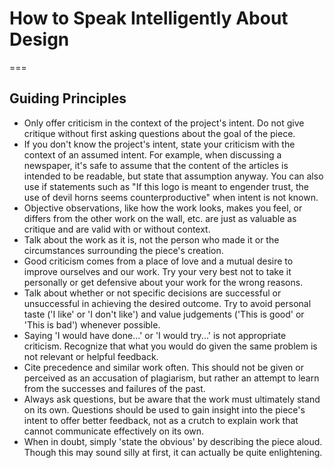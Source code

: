 # How to Speak Intelligently About Design
===

## Guiding Principles
- Only offer criticism in the context of the project's intent. Do not give critique without first asking questions about the goal of the piece.
- If you don't know the project's intent, state your criticism with the context of an assumed intent. For example, when discussing a newspaper, it's safe to assume that the content of the articles is intended to be readable, but state that assumption anyway. You can also use if statements such as "If this logo is meant to engender trust, the use of devil horns seems counterproductive" when intent is not known.
- Objective observations, like how the work looks, makes you feel, or differs from the other work on the wall, etc. are just as valuable as critique and are valid with or without context.
- Talk about the work as it is, not the person who made it or the circumstances surrounding the piece's creation.
- Good criticism comes from a place of love and a mutual desire to improve ourselves and our work. Try your very best not to take it personally or get defensive about your work for the wrong reasons.
- Talk about whether or not specific decisions are successful or unsuccessful in achieving the desired outcome. Try to avoid personal taste ('I like' or 'I don't like') and value judgements ('This is good' or 'This is bad') whenever possible.
- Saying 'I would have done...' or 'I would try...' is not appropriate criticism. Recognize that what you would do given the same problem is not relevant or helpful feedback.
- Cite precedence and similar work often. This should not be given or perceived as an accusation of plagiarism, but rather an attempt to learn from the successes and failures of the past.
- Always ask questions, but be aware that the work must ultimately stand on its own. Questions should be used to gain insight into the piece's intent to offer better feedback, not as a crutch to explain work that cannot communicate effectively on its own.
- When in doubt, simply 'state the obvious' by describing the piece aloud. Though this may sound silly at first, it can actually be quite enlightening.